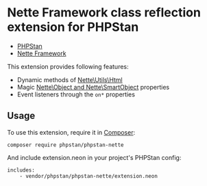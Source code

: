 # Nette Framework class reflection extension for PHPStan

* [PHPStan](https://github.com/phpstan/phpstan)
* [Nette Framework](https://nette.org/)

This extension provides following features:

* Dynamic methods of [Nette\Utils\Html](https://doc.nette.org/en/2.4/html-elements)
* Magic [Nette\Object and Nette\SmartObject](https://doc.nette.org/en/2.4/php-language-enhancements) properties
* Event listeners through the `on*` properties

## Usage

To use this extension, require it in [Composer](https://getcomposer.org/):

```
composer require phpstan/phpstan-nette
```

And include extension.neon in your project's PHPStan config:

```
includes:
	- vendor/phpstan/phpstan-nette/extension.neon
```
